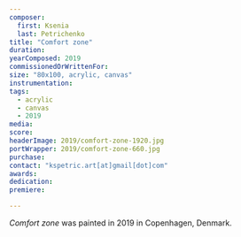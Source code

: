 ```yaml
---
composer:
  first: Ksenia
  last: Petrichenko
title: "Comfort zone"
duration:
yearComposed: 2019
commissionedOrWrittenFor:
size: "80x100, acrylic, canvas"
instrumentation:
tags:
  - acrylic
  - canvas
  - 2019
media:
score:
headerImage: 2019/comfort-zone-1920.jpg
portWrapper: 2019/comfort-zone-660.jpg
purchase: 
contact: "kspetric.art[at]gmail[dot]com"
awards:
dedication:
premiere:

---
```

*Comfort zone* was painted in 2019 in Copenhagen, Denmark.
<br><br>
